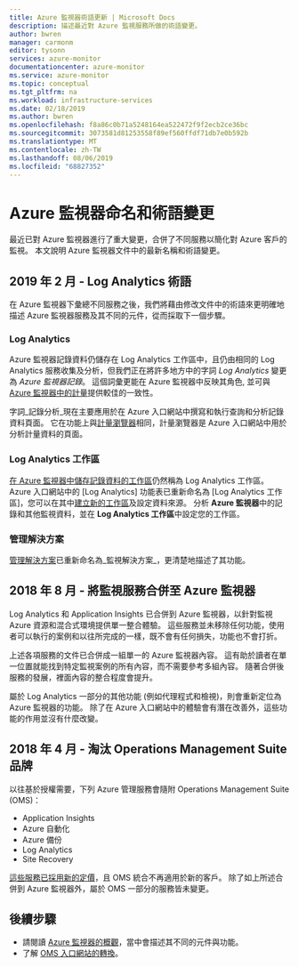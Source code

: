 ```yaml
---
title: Azure 監視器術語更新 | Microsoft Docs
description: 描述最近對 Azure 監視服務所做的術語變更。
author: bwren
manager: carmonm
editor: tysonn
services: azure-monitor
documentationcenter: azure-monitor
ms.service: azure-monitor
ms.topic: conceptual
ms.tgt_pltfrm: na
ms.workload: infrastructure-services
ms.date: 02/18/2019
ms.author: bwren
ms.openlocfilehash: f8a86c0b71a5248164ea522472f9f2ecb2ce36bc
ms.sourcegitcommit: 3073581d81253558f89ef560ffdf71db7e0b592b
ms.translationtype: MT
ms.contentlocale: zh-TW
ms.lasthandoff: 08/06/2019
ms.locfileid: "68827352"
---
```

# <a name="azure-monitor-naming-and-terminology-changes"></a>Azure 監視器命名和術語變更
最近已對 Azure 監視器進行了重大變更，合併了不同服務以簡化對 Azure 客戶的監視。 本文說明 Azure 監視器文件中的最新名稱和術語變更。

## <a name="february-2019---log-analytics-terminology"></a>2019 年 2 月 - Log Analytics 術語
在 Azure 監視器下彙總不同服務之後，我們將藉由修改文件中的術語來更明確地描述 Azure 監視器服務及其不同的元件，從而採取下一個步驟。 

### <a name="log-analytics"></a>Log Analytics
Azure 監視器記錄資料仍儲存在 Log Analytics 工作區中，且仍由相同的 Log Analytics 服務收集及分析，但我們正在將許多地方中的字詞 _Log Analytics_ 變更為 _Azure 監視器記錄_。 這個詞彙更能在 Azure 監視器中反映其角色, 並可與[Azure 監視器中的計量](platform/data-platform-metrics.md)提供較佳的一致性。

字詞_記錄分析_現在主要應用於在 Azure 入口網站中撰寫和執行查詢和分析記錄資料頁面。 它在功能上與[計量瀏覽器](platform/metrics-charts.md)相同，計量瀏覽器是 Azure 入口網站中用於分析計量資料的頁面。

### <a name="log-analytics-workspaces"></a>Log Analytics 工作區
[在 Azure 監視器中儲存記錄資料的工作區](platform/manage-access.md)仍然稱為 Log Analytics 工作區。 Azure 入口網站中的 [Log Analytics] 功能表已重新命名為 [Log Analytics 工作區]，您可以在其中[建立新的工作區](learn/quick-create-workspace.md)及設定資料來源。 分析 **Azure 監視器**中的記錄和其他監視資料，並在 **Log Analytics 工作區**中設定您的工作區。

### <a name="management-solutions"></a>管理解決方案
[管理解決方案](insights/solutions.md)已重新命名為_監視解決方案_，更清楚地描述了其功能。


## <a name="august-2018---consolidation-of-monitoring-services-into-azure-monitor"></a>2018 年 8 月 - 將監視服務合併至 Azure 監視器
Log Analytics 和 Application Insights 已合併到 Azure 監視器，以針對監視 Azure 資源和混合式環境提供單一整合體驗。 這些服務並未移除任何功能，使用者可以執行的案例和以往所完成的一樣，既不會有任何損失，功能也不會打折。

上述各項服務的文件已合併成一組單一的 Azure 監視器內容。 這有助於讀者在單一位置就能找到特定監視案例的所有內容，而不需要參考多組內容。 隨著合併後服務的發展，裡面內容的整合程度會提升。

屬於 Log Analytics 一部分的其他功能 (例如代理程式和檢視)，則會重新定位為 Azure 監視器的功能。 除了在 Azure 入口網站中的體驗會有潛在改善外，這些功能的作用並沒有什麼改變。


## <a name="april-2018---retirement-of-operations-management-suite-brand"></a>2018 年 4 月 - 淘汰 Operations Management Suite 品牌
以往基於授權需要，下列 Azure 管理服務會隨附 Operations Management Suite (OMS)：

- Application Insights
- Azure 自動化
- Azure 備份
- Log Analytics
- Site Recovery

[這些服務已採用新的定價](https://azure.microsoft.com/blog/introducing-a-new-way-to-purchase-azure-monitoring-services/)，且 OMS 統合不再適用於新的客戶。 除了如上所述合併到 Azure 監視器外，屬於 OMS 一部分的服務皆未變更。 




## <a name="next-steps"></a>後續步驟

- 請閱讀 [Azure 監視器的概觀](overview.md)，當中會描述其不同的元件與功能。
- 了解 [OMS 入口網站的轉換](../log-analytics/log-analytics-oms-portal-transition.md)。

